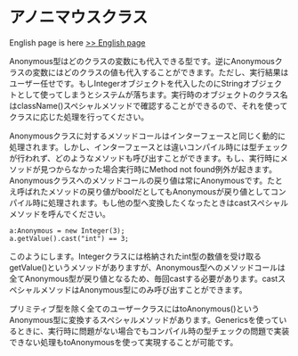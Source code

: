 # アノニマウスクラス

English page is here [>> English page](anonymous-en)

Anonymous型はどのクラスの変数にも代入できる型です。逆にAnonymousクラスの変数にはどのクラスの値も代入することができます。ただし、実行結果はユーザー任せです。もしIntegerオブジェクトを代入したのにStringオブジェクトとして使ってしまうとシステムが落ちます。実行時のオブジェクトのクラス名はclassName()スペシャルメソッドで確認することができるので、それを使ってクラスに応じた処理を行ってください。

Anonymousクラスに対するメソッドコールはインターフェースと同じく動的に処理されます。しかし、インターフェースとは違いコンパイル時には型チェックが行われず、どのようなメソッドも呼び出すことができます。もし、実行時にメソッドが見つからなかった場合実行時にMethod not found例外が起きます。Anonymousクラスへのメソッドコールの戻り値は常にAnonymousです。たとえ呼ばれたメソッドの戻り値がboolだとしてもAnonymousが戻り値としてコンパイル時に処理されます。もし他の型へ変換したくなったときはcastスペシャルメソッドを呼んでください。

    a:Anonymous = new Integer(3);
    a.getValue().cast("int") == 3;

このようにします。Integerクラスには格納されたint型の数値を受け取るgetValue()というメソッドがありますが、Anonymous型へのメソッドコールは全てAnonymous型が戻り値となるため、毎回castする必要があります。castスペシャルメソッドはAnonymous型にのみ呼び出すことができます。

プリミティブ型を除く全てのユーザークラスにはtoAnonymous()というAnonymous型に変換するスペシャルメソッドがあります。Genericsを使っているときに、実行時に問題がない場合でもコンパイル時の型チェックの問題で実装できない処理もtoAnonymousを使って実現することが可能です。
